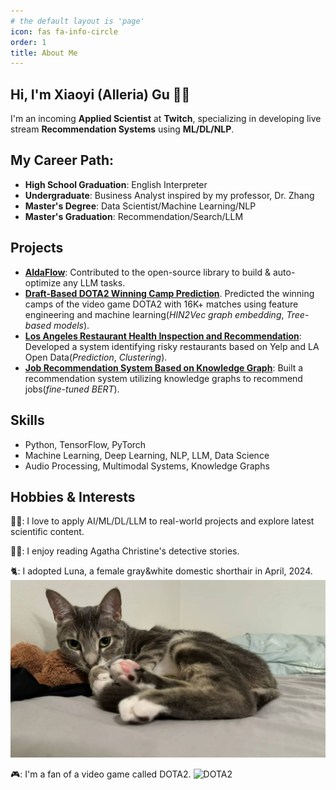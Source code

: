 ```yaml
---
# the default layout is 'page'
icon: fas fa-info-circle
order: 1
title: About Me
---
```


## Hi, I'm Xiaoyi (Alleria) Gu 👩‍💻

I'm an incoming **Applied Scientist** at **Twitch**, specializing in developing live stream **Recommendation Systems** using **ML/DL/NLP**.

## My Career Path:
- **High School Graduation**: English Interpreter
- **Undergraduate**: Business Analyst inspired by my professor, Dr. Zhang
- **Master's Degree**: Data Scientist/Machine Learning/NLP
- **Master's Graduation**: Recommendation/Search/LLM

## Projects
- [**AldaFlow**](https://github.com/SylphAI-Inc/AdalFlow): Contributed to the open-source library to build & auto-optimize any LLM tasks.
- [**Draft-Based DOTA2 Winning Camp Prediction**](https://medium.com/@xiaoyigu/data-science-for-dota2-part-1-data-collection-55d7d7cb07c1). Predicted the winning camps of the video game DOTA2 with 16K+ matches using feature engineering and machine learning(*HIN2Vec graph embedding*, *Tree-based models*).
- [**Los Angeles Restaurant Health Inspection and Recommendation**](https://www.youtube.com/watch?v=oiM0AO_HvLQ): Developed a system identifying risky restaurants based on Yelp and LA Open Data(*Prediction*, *Clustering*).
- [**Job Recommendation System Based on Knowledge Graph**](https://www.youtube.com/watch?v=EczX-wm0GMc): Built a recommendation system utilizing knowledge graphs to recommend jobs(*fine-tuned BERT*).

## Skills
- Python, TensorFlow, PyTorch
- Machine Learning, Deep Learning, NLP, LLM, Data Science
- Audio Processing, Multimodal Systems, Knowledge Graphs

## Hobbies & Interests
👩‍🎓: I love to apply AI/ML/DL/LLM to real-world projects and explore latest scientific content.

🕵️‍♀️: I enjoy reading Agatha Christine's detective stories.

🐈: I adopted Luna, a female gray&white domestic shorthair in April, 2024.
![Luna](/assets/img/luna.jpg)

🎮: I'm a fan of a video game called DOTA2.
![DOTA2](https://miro.medium.com/v2/resize:fit:4800/format:webp/1*5jntDOf_Lt2lSxMaK0tOAA.jpeg)


<!-- > Add Markdown syntax content to file `_tabs/about.md`{: .filepath } and it will show up on this page.
{: .prompt-tip } -->
